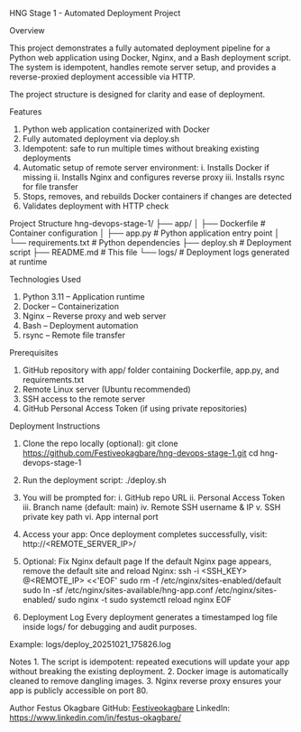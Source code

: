 HNG Stage 1 - Automated Deployment Project

Overview

This project demonstrates a fully automated deployment pipeline for a Python web application using Docker, Nginx, and a Bash deployment script. The system is idempotent, handles remote server setup, and provides a reverse-proxied deployment accessible via HTTP.

The project structure is designed for clarity and ease of deployment.

Features
1. Python web application containerized with Docker
2. Fully automated deployment via deploy.sh
3. Idempotent: safe to run multiple times without breaking existing deployments
4. Automatic setup of remote server environment:
    i. Installs Docker if missing
    ii. Installs Nginx and configures reverse proxy
    iii. Installs rsync for file transfer
5. Stops, removes, and rebuilds Docker containers if changes are detected
6. Validates deployment with HTTP check

Project Structure
hng-devops-stage-1/
├── app/
│   ├── Dockerfile        # Container configuration
│   ├── app.py            # Python application entry point
│   └── requirements.txt  # Python dependencies
├── deploy.sh             # Deployment script
├── README.md             # This file
└── logs/                 # Deployment logs generated at runtime


Technologies Used
1. Python 3.11 – Application runtime
2. Docker – Containerization
3. Nginx – Reverse proxy and web server
4. Bash – Deployment automation
5. rsync – Remote file transfer

Prerequisites
1. GitHub repository with app/ folder containing Dockerfile, app.py, and requirements.txt
2. Remote Linux server (Ubuntu recommended)
3. SSH access to the remote server
4. GitHub Personal Access Token (if using private repositories)

Deployment Instructions
1. Clone the repo locally (optional):
    git clone https://github.com/Festiveokagbare/hng-devops-stage-1.git
    cd hng-devops-stage-1


2. Run the deployment script:
   ./deploy.sh


3. You will be prompted for:
        i. GitHub repo URL
        ii. Personal Access Token
        iii. Branch name (default: main)
        iv. Remote SSH username & IP
        v. SSH private key path
        vi. App internal port

4. Access your app:
        Once deployment completes successfully, visit:
            http://<REMOTE_SERVER_IP>/


5. Optional: Fix Nginx default page
    If the default Nginx page appears, remove the default site and reload Nginx:
        ssh -i <SSH_KEY> <USER>@<REMOTE_IP> <<'EOF'
        sudo rm -f /etc/nginx/sites-enabled/default
        sudo ln -sf /etc/nginx/sites-available/hng-app.conf /etc/nginx/sites-enabled/
        sudo nginx -t
        sudo systemctl reload nginx
        EOF

6. Deployment Log
   Every deployment generates a timestamped log file inside logs/ for debugging and audit purposes.

Example:
    logs/deploy_20251021_175826.log

Notes
    1. The script is idempotent: repeated executions will update your app without breaking the existing deployment.
    2. Docker image is automatically cleaned to remove dangling images.
    3. Nginx reverse proxy ensures your app is publicly accessible on port 80.


Author
Festus Okagbare
GitHub: [Festiveokagbare](https://github.com/Festiveokagbare)
LinkedIn: https://www.linkedin.com/in/festus-okagbare/